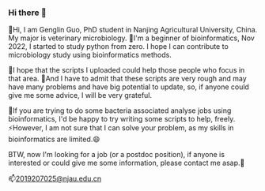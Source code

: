 ### Hi there 👋

<!--
**guogenglin/guogenglin** is a ✨ _special_ ✨ repository because its `README.md` (this file) appears on your GitHub profile.
-->

🔭Hi, I am Genglin Guo, PhD student in Nanjing Agricultural University, China. My major is veterinary microbiology. 🌱I'm a beginner of bioinformatics, Nov 2022, I started to study python from zero. I hope I can contribute to microbiology study using bioinformatics methods. 

💬I hope that the scripts I uploaded could help those people who focus in that area. 🤔And I have to admit that these scripts are very rough and may have many problems and have big potential to update, so, if anyone could give me some advice, I will be very grateful.

👯If you are trying to do some bacteria associated analyse jobs using bioinformatics, I'd be happy to try writing some scripts to help, freely. ⚡However, I am not sure that I can solve your problem, as my skills in bioinformatics are limited.😄

BTW, now I'm looking for a job (or a postdoc position), if anyone is interested or could give me some information, please contact me asap.🙏

📫2019207025@njau.edu.cn
